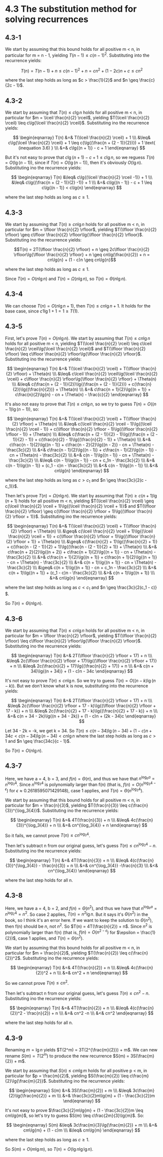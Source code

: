 # 4.3 The substitution method for solving recurrences
## 4.3-1
We start by assuming that this bound holds for all positive m < n, in particular for m = n - 1, yielding $T(n - 1) \leq c(n - 1)^2$. Substituting into the recurrence yields:

$$T(n) = T(n - 1) + n \leq c(n - 1)^2 + n = cn^2 + (1 - 2c)n + c \leq cn^2$$

where the last step holds as long as $c > \frac{1}{2}$ and $n \geq \frac{c}{2c - 1}$.

## 4.3-2
We start by assuming that $T(n) \leq c\lg{n}$ holds for all positive m < n, in particular for $m = \lceil \frac{n}{2} \rceil$, yielding $T(\lceil \frac{n}{2} \rceil) \leq c\lg{\lceil \frac{n}{2} \rceil}$. Substituting ino the recurrence yields:

$$
\begin{eqnarray}
T(n) &=& T(\lceil \frac{n}{2} \rceil) + 1 \\\ 
&\leq& c\lg{\lceil \frac{n}{2} \rceil} + 1 \leq c(\lg{(\frac{n + (2 - 1)}{2})}) + 1 \text{ (inequation 3.6) } \\\
&=& c\lg{(n + 1)} - c + 1
\end{eqnarray}
$$

But it's not easy to prove that $c\lg{(n + 1)} - c + 1 \leq c\lg{n}$, so we reguess $T(n) = O(\lg{(n - 1)})$, since if $T(n) = O(\lg{(n - 1)})$, then it's obviously $O(\lg{n})$. Substituting ino the recurrence yields:

$$
\begin{eqnarray}
T(n) &\leq& c\lg{(\lceil \frac{n}{2} \rceil -1)} + 1 \\\
&\leq& c\lg{(\frac{n + (2 - 1)}{2} -1)} + 1 \\\
&=& c\lg{(n - 1)} - c + 1 \leq c\lg{(n - 1)} < c\lg{n}
\end{eqnarray}
$$

where the last step holds as long as $c \geq 1$.

## 4.3-3
We start by assuming that $T(n) \geq cn\lg{n}$ holds for all positive m < n, in particular for $m = \lfloor \frac{n}{2} \rfloor$, yielding $T(\lfloor \frac{n}{2} \rfloor) \geq c\lfloor \frac{n}{2} \rfloor\lg{\lfloor \frac{n}{2} \rfloor}$. Substituting ino the recurrence yields:

$$T(n) = 2T(\lfloor \frac{n}{2} \rfloor) + n \geq 2c\lfloor \frac{n}{2} \rfloor\lg{\lfloor \frac{n}{2} \rfloor} + n \geq cn\lg(\frac{n}{2}) + n = cn\lg{n} + (1 - c)n \geq cn\lg{n}$$

where the last step holds as long as $c \leq 1$.

Since $T(n) = O(n\lg{n})$ and $T(n) = \Omega(n\lg{n})$, so $T(n) = \Theta(n\lg{n})$.

## 4.3-4
We can choose $T(n) = O(n\lg{n} + 1)$, then $T(n) \leq cn\lg{n} + 1$. It holds for the base case, since $c1\lg{1} + 1 = 1 \geq T(1)$.

## 4.3-5
First, let's prove $T(n) = O(n\lg{n})$. We start by assuming that $T(n) \leq cn\lg{n}$ holds for all positive m < n, yielding $T(\lceil \frac{n}{2} \rceil) \leq c\lceil \frac{n}{2} \rceil\lg{\lceil \frac{n}{2} \rceil}$ and $T(\lfloor \frac{n}{2} \rfloor) \leq c\lfloor \frac{n}{2} \rfloor\lg{\lfloor \frac{n}{2} \rfloor}$. Substituting ino the recurrence yields:

$$
\begin{eqnarray}
T(n) &=& T(\lceil \frac{n}{2} \rceil) + T(\lfloor \frac{n}{2} \rfloor) + \Theta(n) \\\
&\leq& c\lceil \frac{n}{2} \rceil\lg{\lceil \frac{n}{2} \rceil} + c\lfloor \frac{n}{2} \rfloor\lg{\lfloor \frac{n}{2} \rfloor} + \Theta(n) \\\
&\leq& c(\frac{n + (2 - 1)}{2})\lg{(\frac{n + (2 - 1)}{2})} + c(\frac{n}{2})\lg{(\frac{n}{2})} + \Theta(n) \\\
&=& c\frac{n + 1}{2}\lg{(n + 1)} + c\frac{n}{2}\lg{n} - cn + \Theta(n) - \frac{c}{2}
\end{eqnarray}
$$

It's also not easy to prove that $T(n) \leq cn\lg{n}$, so we try to guess $T(n) = O((n - 1)\lg{(n - 1)})$, so:

$$
\begin{eqnarray}
T(n) &=& T(\lceil \frac{n}{2} \rceil) + T(\lfloor \frac{n}{2} \rfloor) + \Theta(n) \\\
&\leq& c(\lceil \frac{n}{2} \rceil - 1)\lg{(\lceil \frac{n}{2} \rceil - 1)} + c(\lfloor \frac{n}{2} \rfloor - 1)\lg{(\lfloor \frac{n}{2} \rfloor - 1)} + \Theta(n) \\\
&\leq& c(\frac{n + (2 - 1)}{2} - 1)\lg{(\frac{n + (2 - 1)}{2} - 1)} + c(\frac{n}{2} - 1)\lg{(\frac{n}{2} - 1)} + \Theta(n) \\\
&=& c\frac{n - 1}{2}\lg{(n - 1)} + c\frac{n - 2}{2}\lg{(n - 2)} - cn + \Theta(n) - \frac{3c}{2} \\\
&<& c\frac{n - 1}{2}\lg{(n - 1)} + c\frac{n - 1}{2}\lg{(n - 1)} - cn + \Theta(n) - \frac{3c}{2} \\\
&=& c(n - 1)\lg{(n - 1)} - cn + \Theta(n) - \frac{3c}{2} \\\
&\leq& c(n - 1)\lg{(n - 1)} - cn + c_1n - \frac{3c}{2} \\\
&=& c(n - 1)\lg{(n - 1)} + (c_1 - c)n - \frac{3c}{2} \\\
&<& c(n - 1)\lg{(n - 1)} \\\
&<& cn\lg{n}
\end{eqnarray}
$$

where the last step holds as long as $c > c_1$ and $n \geq \frac{3c}{2(c - c_1)}$.

Then let's prove $T(n) = \Omega(n\lg{n})$. We start by assuming that $T(n) \geq c(n + 1)\lg{(n + 1)}$ holds for all positive m < n, yielding $T(\lceil \frac{n}{2} \rceil) \geq c(\lceil \frac{n}{2} \rceil + 1)\lg{(\lceil \frac{n}{2} \rceil + 1)}$ and $T(\lfloor \frac{n}{2} \rfloor) \geq c(\lfloor \frac{n}{2} \rfloor + 1)\lg{(\lfloor \frac{n}{2} \rfloor + 1)}$. Substituting ino the recurrence yields:

$$
\begin{eqnarray}
T(n) &=& T(\lceil \frac{n}{2} \rceil) + T(\lfloor \frac{n}{2} \rfloor) + \Theta(n) \\\
&\geq& c(\lceil \frac{n}{2} \rceil + 1)\lg{(\lceil \frac{n}{2} \rceil + 1)} + c(\lfloor \frac{n}{2} \rfloor + 1)\lg{(\lfloor \frac{n}{2} \rfloor + 1)} + \Theta(n) \\\
&\geq& c(\frac{n}{2} + 1)\lg{(\frac{n}{2} + 1)} + c(\frac{n - (2 - 1)}{2} + 1)\lg{(\frac{n - (2 - 1)}{2} + 1)} + \Theta(n) \\\
&=& c\frac{n + 2}{2}\lg{(n + 2)} + c\frac{n + 1}{2}\lg{(n + 1)} - cn + \Theta(n) - \frac{3c}{2} \\\
&>& c\frac{n + 1}{2}\lg{(n + 1)} + c\frac{n + 1}{2}\lg{(n + 1)} - cn + \Theta(n) - \frac{3c}{2} \\\
&=& c(n + 1)\lg{(n + 1)} - cn + \Theta(n) - \frac{3c}{2} \\\
&\geq& c(n + 1)\lg{(n + 1)} - cn + c_1n - \frac{3c}{2} \\\
&=& c(n + 1)\lg{(n + 1)} + (c_1 - c)n - \frac{3c}{2} \\\
&>& c(n + 1)\lg{(n + 1)} \\\
&>& cn\lg{n}
\end{eqnarray}
$$

where the last step holds as long as $c < c_1$ and $n \geq \frac{3c}{2(c_1 - c)} $.

So $T(n) = \Theta(n\lg{n})$.

## 4.3-6
We start by assuming that $T(n) \leq cn\lg{n}$ holds for all positive m < n, in particular for $m = \lfloor \frac{n}{2} \rfloor$, yielding $T(\lfloor \frac{n}{2} \rfloor) \leq c\lfloor \frac{n}{2} \rfloor\lg{\lfloor \frac{n}{2} \rfloor}$. Substituting ino the recurrence yields:

$$
\begin{eqnarray}
T(n) &=& 2T(\lfloor \frac{n}{2} \rfloor + 17) + n \\\
&\leq& 2c(\lfloor \frac{n}{2} \rfloor + 17)\lg{(\lfloor \frac{n}{2} \rfloor + 17)} + n \\\
&\leq& 2c(\frac{n}{2} + 17)\lg{(\frac{n}{2} + 17)} + n \\\
&=& c(n + 34)\lg{(n + 34)} + (1 - c)n - 34c
\end{eqnarray}
$$

It's not easy to prove $T(n) \leq cn\lg{n}$. So we try to guess $T(n) = O((n - k)\lg{(n - k)})$. But we don't know what k is now, substituting into the recurrence yields:

$$
\begin{eqnarray}
T(n) &=& 2T(\lfloor \frac{n}{2} \rfloor + 17) + n \\\
&\leq& 2c(\lfloor \frac{n}{2} \rfloor + 17 - k)\lg{(\lfloor \frac{n}{2} \rfloor + 17 - k)} + n \\\
&\leq& 2c(\frac{n}{2} + 17 - k)\lg{(\frac{n}{2} + 17 - k)} + n \\\
&=& c(n + 34 - 2k)\lg{(n + 34 - 2k)} + (1 - c)n + (2k - 34)c
\end{eqnarray}
$$

Let 34 - 2k = -k, we get k = 34. So $T(n) \leq c(n - 34)\lg{(n - 34)} + (1 - c)n + 34c < c(n - 34)\lg{(n - 34)} < cn\lg{n}$ where the last step holds as long as $c > 1$ and $n \geq \frac{34c}{c - 1}$.

So $T(n) = O(n\lg{n})$.

## 4.3-7
Here, we have a = 4, b = 3, and $f(n) = \Theta(n)$, and thus we have that $n^{\log_ba} = n^{\log_3{4}}$. Since $n^{\log_3{4}}$ is polynomially larger than f(n) (that is, $f(n) = O(n^{\log_3{4} - \epsilon})$ for $\epsilon \approx 0.2618595071429148$), case 1 applies, and $T(n) = \Theta(n^{\log_3{4}})$.

We start by assuming that this bound holds for all positive m < n, in particular for $m = \frac{n}{3}$, yielding $T(\frac{n}{3}) \leq c(\frac{n}{3})^{\log_3{4}}$. Substituting ino the recurrence yields:

$$
\begin{eqnarray}
T(n) &=& 4T(\frac{n}{3}) + n \\\
&\leq& 4c(\frac{n}{3})^{\log_3{4}} + n \\\
&=& cn^{\log_3{4}} + n
\end{eqnarray}
$$

So it fails, we cannot prove $T(n) \leq cn^{\log_3{4}}$.

Then let's subtract n from our original guess, let's guess $T(n) \leq cn^{\log_3{4}} - n$. Substituting ino the recurrence yields:

$$
\begin{eqnarray}
T(n) &=& 4T(\frac{n}{3}) + n \\\
&\leq& 4(c(\frac{n}{3})^{\log_3{4}} - \frac{n}{3}) + n \\\
&=& cn^{\log_3{4}} -\frac{n}{3} \\\
&<& cn^{\log_3{4}}
\end{eqnarray}
$$

where the last step holds for all n.

## 4.3-8
Here, we have a = 4, b = 2, and $f(n) = \Theta(n^2)$, and thus we have that $n^{\log_ba} = n^{\log_2{4}} = n^2$. So case 2 applies, $T(n) = n^2\lg{n}$. But it says it's $\Theta(n^2)$ in the book, so I think it's an error here. If we want to keep the solution to $\Theta(n^2)$, then f(n) should be $n$, not $n^2$. So $T(n) = 4T(\frac{n}{2}) + n$. Since $n^2$ is polynomially larger than f(n) (that is, $f(n) = O(n^{2 - \epsilon})$ for $\epsilon = \frac{1}{2})$, case 1 applies, and $T(n) = \Theta(n^2)$.

We start by assuming that this bound holds for all positive m < n, in particular for $m = \frac{n}{2}$, yielding $T(\frac{n}{2}) \leq c(\frac{n}{2})^2$. Substituting ino the recurrence yields:

$$
\begin{eqnarray}
T(n) &=& 4T(\frac{n}{2}) + n \\\
&\leq& 4c(\frac{n}{2})^2 + n \\\
&=& cn^2 + n
\end{eqnarray}
$$

So we cannot prove $T(n) \leq cn^2$.

Then let's subtract n from our original guess, let's guess $T(n) \leq cn^2 - n$. Substituting ino the recurrence yields:

$$
\begin{eqnarray}
T(n) &=& 4T(\frac{n}{2}) + n \\\
&\leq& 4(c(\frac{n}{2})^2 - \frac{n}{2}) + n \\\
&=& cn^2 -n \\\
&<& cn^2
\end{eqnarray}
$$

where the last step holds for all n.

## 4.3-9
Renaming $m = \lg{n}$ yields $T(2^m) = 3T(2^{\frac{m}{2}}) + m$. We can new rename $S(m) = T(2^m)$ to produce the new recurrence $S(m) = 3S(\frac{m}{2}) + m$.

We start by assuming that $S(n) \leq cm\lg{m}$ holds for all positive p < m, in particular for $p = \frac{m}{2}$, yielding $S(\frac{m}{2}) \leq c\frac{m}{2}\lg{\frac{m}{2}}$. Substituting ino the recurrence yields:

$$
\begin{eqnarray}
S(m) &=& 3S(\frac{m}{2}) + m \\\
&\leq& 3c\frac{m}{2}\lg{\frac{m}{2}} + m \\\
&=& \frac{3c}{2}m\lg{m} + (1 - \frac{3c}{2})m
\end{eqnarray}
$$

It's not easy to prove $\frac{3c}{2}m\lg{m} + (1 - \frac{3c}{2})m \leq cm\lg{m}$, so let's try to guess $S(m) \leq c\frac{2m}{3}\lg{m}$. So:

$$
\begin{eqnarray}
S(m) &\leq& 3c\frac{m}{3}\lg{\frac{m}{2}} + m \\\
&=& cm\lg{m} + (1 - c)m \\\
&\leq& cm\lg{m} 
\end{eqnarray}
$$

where the last step holds as long as $c \geq 1$.

So $S(m) = O(m\lg{m})$, so $T(n) = O(\lg{n}\lg{\lg{n}})$.